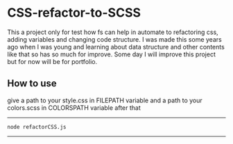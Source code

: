 # CSS-refactor-to-SCSS

This a project only for test how fs can help in automate to refactoring css, adding variables and changing code structure. I was made this some years ago when I was young and learning about data structure and other contents like that so has so much for improve. Some day I will improve this project but for now will be for portfolio.

## How to use

give a path to your style.css in FILEPATH variable and a path to your colors.scss in COLORSPATH variable
after that

---
    node refactorCSS.js
---
